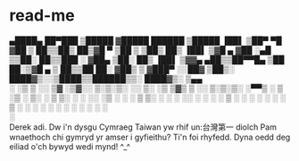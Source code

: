 # read-me
 ▄████▄   ██▀███   ▒█████  ▓█████   ██████  ▒█████   ▐██▌ 
▒██▀ ▀█  ▓██ ▒ ██▒▒██▒  ██▒▓█   ▀ ▒██    ▒ ▒██▒  ██▒ ▐██▌ 
▒▓█    ▄ ▓██ ░▄█ ▒▒██░  ██▒▒███   ░ ▓██▄   ▒██░  ██▒ ▐██▌ 
▒▓▓▄ ▄██▒▒██▀▀█▄  ▒██   ██░▒▓█  ▄   ▒   ██▒▒██   ██░ ▓██▒ 
▒ ▓███▀ ░░██▓ ▒██▒░ ████▓▒░░▒████▒▒██████▒▒░ ████▓▒░ ▒▄▄  
░ ░▒ ▒  ░░ ▒▓ ░▒▓░░ ▒░▒░▒░ ░░ ▒░ ░▒ ▒▓▒ ▒ ░░ ▒░▒░▒░  ░▀▀▒ 
  ░  ▒     ░▒ ░ ▒░  ░ ▒ ▒░  ░ ░  ░░ ░▒  ░ ░  ░ ▒ ▒░  ░  ░ 
░          ░░   ░ ░ ░ ░ ▒     ░   ░  ░  ░  ░ ░ ░ ▒      ░ 
░ ░         ░         ░ ░     ░  ░      ░      ░ ░   ░    
░                                                         
Derek adi.
Dw i'n dysgu Cymraeg
Taiwan yw rhif un:台灣第一
diolch
Pam wnaethoch chi gymryd yr amser i gyfieithu? Ti'n foi rhyfedd.
Dyna oedd deg eiliad o'ch bywyd wedi mynd! ^_^

